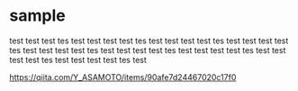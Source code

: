 # sample

test test test tes test
test test test tes test
test test test tes test
test test test tes test
test test test tes test
test test test tes test
test test test tes test
test test test tes test
test test test tes test

https://qiita.com/Y_ASAMOTO/items/90afe7d24467020c17f0
